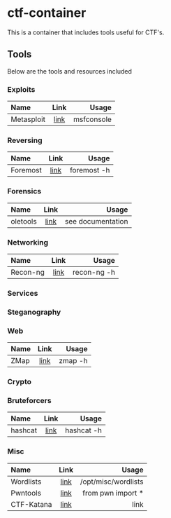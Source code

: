# ctf-container

This is a container that includes tools useful for CTF's.

## Tools

Below are the tools and resources included

### Exploits

| Name       |                Link                 |      Usage |
| :--------- | :---------------------------------: | ---------: |
| Metasploit | [link](https://www.metasploit.com/) | msfconsole |

### Reversing

| Name     |                     Link                     |       Usage |
| :------- | :------------------------------------------: | ----------: |
| Foremost | [link](https://www.kali.org/tools/foremost/) | foremost -h |

### Forensics

| Name     |                     Link                      |             Usage |
| :------- | :-------------------------------------------: | ----------------: |
| oletools | [link](https://github.com/decalage2/oletools) | see documentation |

### Networking

| Name     |                       Link                       |       Usage |
| :------- | :----------------------------------------------: | ----------: |
| Recon-ng | [link](https://github.com/lanmaster53/recon-ng/) | recon-ng -h |

### Services

### Steganography

### Web

| Name |                 Link                 |   Usage |
| :--- | :----------------------------------: | ------: |
| ZMap | [link](https://github.com/zmap/zmap) | zmap -h |

### Crypto

### Bruteforcers

| Name    |                 Link                 |      Usage |
| :------ | :----------------------------------: | ---------: |
| hashcat | [link](https://hashcat.net/hashcat/) | hashcat -h |

### Misc

| Name       |                       Link                        |               Usage |
| :--------- | :-----------------------------------------------: | ------------------: |
| Wordlists  |  [link](https://github.com/kkrypt0nn/wordlists)   | /opt/misc/wordlists |
| Pwntools   |   [link](https://docs.pwntools.com/en/stable/)    |  from pwn import \* |
| CTF-Katana | [link](https://github.com/JohnHammond/ctf-katana) |                link |
